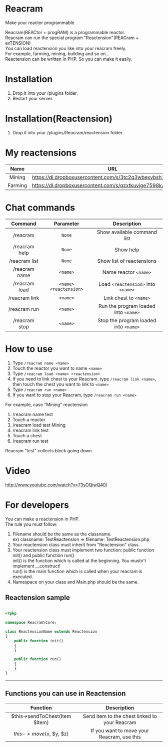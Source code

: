 # Reacram

Make your reactor programmable

Reacram(REACtor + progRAM) is a programmable reactor.  
Reacram can run the special program "Reactension"(REACram + exTENSION)  
You can load reactension you like into your reacram freely.  
For example, farming, mining, building and so on...  
Reactension can be written in PHP. So you can make it easily.  

# Installation
1.  Drop it into your /plugins folder.
2.  Restart your server.

# Installation(Reactension)
1.  Drop it into your /plugins/Reacram/reactension folder.

# My reactensions

| Name | URL |
| :-----: | :-------: |
| Mining | https://dl.dropboxusercontent.com/s/3tc2q3wbexybsh1/Mining.php |
| Farming | https://dl.dropboxusercontent.com/s/qzxtkuvjge7598k/Farming.php |

# Chat commands

| Command | Parameter | Description |
| :-----: | :-------: | :---------: |
| /reacram | `None` | Show available command list |
| /reacram help | `None` | Show help |
| /reacram list | `None` | Show list of reactensions |
| /reacram name | `<name>` | Name reactor `<name>` |
| /reacram load | `<name>` `<reactension>` | Load `<reactension>` into `<name>` |
| /reacram link | `<name>` | Link chest to `<name>` |
| /reacram run | `<name>` | Run the program loaded into `<name>` |
| /reacram stop | `<name>` | Stop the program loaded into `<name>` |

# How to use

1. Type `/reacram name <name>`
2. Touch the reactor you want to name `<name>`
3. Type `/reacram load <name> <reactension>`
4. If you need to link chest to your Reacram, type `/reacram link <name>`, then touch the chest you want to link to `<name>`
5. Type `/reacram run <name>`
6. If you want to stop your Reacram, type `/reacram run <name>`

For example, case "Mining" reactension

1. /reacram name test
2. Touch a reactor
3. /reacram load test Mining
4. /reacram link test
5. Touch a chest
6. /reacram run test

Reacram "test" collects block going down.

# Video
http://www.youtube.com/watch?v=73sOQiwQ40I

# For developers

You can make a reactension in PHP.  
The rule you must follow:  

1. Filename should be the same as the classname.   
ex) classname: TestReactension => filename: TestReactension.php  
2. Your reactension class must inherit from "Reactension" class.  
3. Your reactension class must implement two function: public function init() and public function run()  
init() is the function which is called at the beginning. You mustn't implement __construct!  
run() is the main function which is called when your reacram is executed.  
4. Namespace on your class and Main.php should be the same.

## Reactension sample

```php

<?php

namespace Reacram\Core;

class ReactensionName extends Reactension
{
	public function init()
	{
	}

	public function run()
	{
	}
}
```
----

## Functions you can use in Reactension

| Function | Description |
| :-----: | :-------: |
| $this->sendToChest(Item $item) | Send item to the chest linked to your Reacram |
| $this->move($x, $y, $z) | If you want to move your Reacram, use this |



